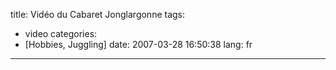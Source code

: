title: Vidéo du Cabaret Jonglargonne
tags:
- video
categories:
- [Hobbies, Juggling]
date: 2007-03-28 16:50:38
lang: fr
---

<object width="480" height="385"><param name="movie" value="http://www.youtube.com/v/_8pt9m4Pd_E&hl=fr&fs=1&"></param><param name="allowFullScreen" value="true"></param><param name="allowscriptaccess" value="always"></param><embed src="http://www.youtube.com/v/_8pt9m4Pd_E&hl=fr&fs=1&" type="application/x-shockwave-flash" allowscriptaccess="always" allowfullscreen="true" width="480" height="385"></embed></object>